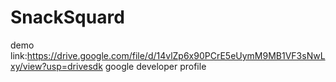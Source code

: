 # SnackSquard
demo link:https://drive.google.com/file/d/14vlZp6x90PCrE5eUymM9MB1VF3sNwLxy/view?usp=drivesdk
google developer profile 

